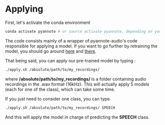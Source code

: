 # Applying

First, let's activate the conda environment 

```bash
conda activate pyannote # or source activate pyannote, depending on your config
```

The code consists mainly of a wrapper of pyannote-audio's code responsible for applying a model.
If you want to go further by retraining the model, you should go around [here](https://github.com/pyannote/pyannote-audio) and [there](https://github.com/jsalt-coml/pyannote-audio/tree/bredin-pr).

That being said, you can apply our pre-trained model by typing :

```bash
./apply.sh /absolute/path/to/my_recordings/
```

where **/absolute/path/to/my_recordings/** is a folder containing audio recordings in the .wav format (16kHz). 
This will actually apply 5 models (each for one of the class), which can take some time.


If you just need to consider one class, you can type

```bash
./apply.sh /absolute/path/to/my_recordings/ SPEECH
```

And this will apply the model in charge of predicting the **SPEECH** class.

